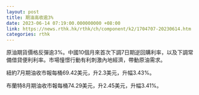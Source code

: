 ```yaml
---
layout: post
title: 期油高收逾3%
date: 2023-06-14 07:19:00.000000000 +08:00
link: https://news.rthk.hk/rthk/ch/component/k2/1704707-20230614.htm
categories: rthk
---
```


原油期貨價格反彈逾3%。中國10個月來首次下調7日期逆回購利率，以及下調常備借貸便利利率。市場憧憬行動有利刺激內地經濟，帶動原油需求。

紐約7月期油收市報每桶69.42美元，升2.3美元，升幅3.43%。

布蘭特8月期油收市報每桶74.29美元，升2.45美元，升幅3.41%。
